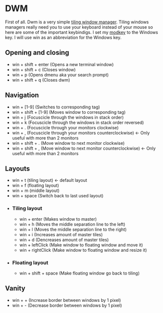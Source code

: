 # DWM
First of all. Dwm is a very simple [tiling window manager](https://en.wikipedia.org/wiki/Tiling_window_manager). 
Tiling windows managers really need you to use your keyboard instead of your mouse so here are some of the important keybindigs.
I set my [modkey](https://dwm.suckless.org/customisation/windows_key/) to the Windows key. I will use win as an abbreviation for the Windows key.

## Opening and closing
- win + shift + enter (Opens a new terminal window)
- win + shift + c (Closes window)
- win + p (Opens dmenu aka your search prompt)
- win + shift + q (Closes dwm)

## Navigation
- win + [1-9] (Switches to corresponding tag)
- win + shift + [1-9] (Moves window to corresponding tag)
- win + j (Focuscicle through the windows in stack order)
- win + k (Focuscicle through the windows in stack order reversed)
- win + . (Focuscicle through your monitors clockwise)
- win + , (Focuscicle through your monitors counterclockwise) <- Only useful with more than 2 monitors
- win + shift + . (Move window to next monitor clockwise)
- win + shift + , (Move window to next monitor counterclockwise) <- Only useful with more than 2 monitors

## Layouts
- win + t (tiling layout) <- default layout
- win + f (floating layout)
- win + m (middle layout)
- win + space (Switch back to last used layout)
- ### Tiling layout
  - win + enter (Makes window to master)
  - win + h (Moves the middle separation line to the left)
  - win + l (Moves the middle separation line to the right)
  - win + i (Increases amount of master tiles)
  - win + d (Dencreases amount of master tiles)
  - win + leftClick (Make window to floating window and move it)
  - win + rightClick (Make window to floating window and resize it)
- ### Floating layout
  - win + shift + space (Make floating window go back to tiling)

## Vanity
- win + + (Increase border between windows by 1 pixel)
- win + - (Decrease border between windows by 1 pixel)
